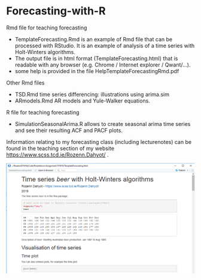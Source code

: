 # Forecasting-with-R
Rmd file for teaching forecasting 
* TemplateForecasting.Rmd is an example of Rmd file that can be processed with RStudio. It is an example of analysis of a time series with Holt-Winters algorithms.  
* The output file is in html format (TemplateForecasting.html) that is readable with any browser (e.g. Chrome / Internet explorer / Qwant/...).
* some help is provided in the file HelpTemplateForecastingRmd.pdf 

Other Rmd files
* TSD.Rmd  time series differencing:  illustrations using arima.sim
* ARmodels.Rmd AR models and Yule-Walker  equations.

R file for teaching forecasting 
* SimulationSeasonalArima.R allows to create seasonal arima time series and see their resulting ACF and PACF plots. 

Information relating to my forecasting class (including lecturenotes) can be found in the teaching section of my website https://www.scss.tcd.ie/Rozenn.Dahyot/ .

![Rendering of the html report](ImageIllustrationGithub.png)
